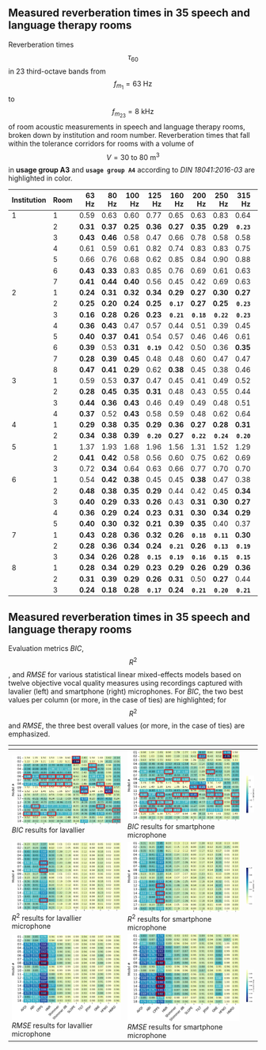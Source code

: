 <script type="text/javascript" async
 src="https://cdn.jsdelivr.net/npm/mathjax@3/es5/tex-mml-chtml.js">
</script>
   
## Measured reverberation times in 35 speech and language therapy rooms
Reverberation times $$\tau_{60}$$ in 23 third-octave bands from $$f_{m_1} = 63\text{ Hz}$$ to $$f_{m_{23}} = 8\text{ kHz}$$ of room acoustic measurements in speech and language therapy rooms, broken down by institution and room number. Reverberation times that fall within the tolerance corridors for rooms with a volume of $$V = 30 \text{ to } 80 \text{ m}^3$$ in **usage group A3** and **`usage group A4`** according to *DIN 18041:2016-03* are highlighted in color.

|Institution|Room|63 Hz|80 Hz|100 Hz|125 Hz|160 Hz|200 Hz|250 Hz|315 Hz|400 Hz|500 Hz|630 Hz|800 Hz|1000 Hz|1250 Hz|1600 Hz|2000 Hz|2500 Hz|3150 Hz|4000 Hz|5000 Hz|8000 Hz|
|:----|:----|-----:|-----:|-----:|-----:|-----:|-----:|-----:|-----:|-----:|-----:|-----:|-----:|-----:|-----:|-----:|-----:|-----:|-----:|-----:|-----:|-----:|
|1 | 1 | 0.59 | 0.63 | 0.60 | 0.77 | 0.65 | 0.63 | 0.83 | 0.64 | 0.60 | 0.65 | 0.67 | 0.57 | 0.58 | 0.58 | 0.55 | 0.56 | 0.51 | 0.53 | 0.44 | 0.38 | **0.24** |
| | 2 | **0.31** | **0.37** | **0.25** | **0.36** | **0.27** | **0.35** | **0.29** | **`0.23`** | **0.36** | **0.28** | **0.29** | **0.31** | **0.27** | **0.29** | **0.25** | **0.27** | **0.24** | **0.24** | **0.26** | **0.24** | **0.17** |
| | 3 | **0.43** | **0.46** | 0.58 | 0.47 | 0.66 | 0.78 | 0.58 | 0.58 | 0.61 | 0.63 | 0.59 | 0.57 | 0.52 | 0.58 | 0.53 | 0.51 | 0.46 | 0.45 | 0.39 | 0.37 | **0.20** |
| | 4 | 0.61 | 0.59 | 0.61 | 0.82 | 0.74 | 0.83 | 0.83 | 0.75 | 0.75 | 0.83 | 0.75 | 0.73 | 0.64 | 0.64 | 0.57 | 0.56 | 0.49 | 0.49 | 0.48 | 0.41 | **0.24** |
| | 5 | 0.66 | 0.76 | 0.68 | 0.62 | 0.85 | 0.84 | 0.90 | 0.88 | 0.74 | 0.78 | 0.74 | 0.73 | 0.64 | 0.65 | 0.55 | 0.52 | 0.53 | 0.46 | 0.45 | 0.40 | **0.22** |
| | 6 | **0.43** | **0.33** | 0.83 | 0.85 | 0.76 | 0.69 | 0.61 | 0.63 | 0.60 | 0.60 | 0.64 | 0.62 | 0.51 | 0.64 | 0.52 | 0.50 | 0.46 | 0.44 | 0.42 | 0.36 | **0.20** |
| | 7 | **0.41** | **0.44** | **0.40** | 0.56 | 0.45 | 0.42 | 0.69 | 0.63 | 0.53 | 0.52 | 0.52 | 0.45 | 0.47 | 0.53 | 0.45 | 0.42 | 0.41 | **0.36** | **0.33** | **0.30** | **0.21** |
|2 | 1 | **0.24** | **0.31** | **0.32** | **0.34** | **0.29** | **0.27** | **0.30** | **0.27** | **`0.21`** | **0.27** | **`0.24`** | **`0.21`** | **`0.22`** | **`0.22`** | **`0.22`** | **0.25** | **0.24** | **`0.20`** | **`0.18`** | **`0.18`** | **0.16** |
| | 2 | **0.25** | **0.20** | **0.24** | **0.25** | **`0.17`** | **0.27** | **0.25** | **`0.23`** | **`0.19`** | **`0.21`** | **`0.16`** | **`0.16`** | **`0.18`** | **0.29** | **`0.19`** | **`0.22`** | **`0.21`** | **`0.20`** | **`0.16`** | **`0.15`** | **`0.13`** |
| | 3 | **0.16** | **0.28** | **0.26** | **0.23** | **`0.21`** | **`0.18`** | **`0.22`** | **`0.23`** | **`0.23`** | **0.24** | **0.27** | **`0.20`** | **`0.18`** | **`0.22`** | **`0.20`** | **`0.20`** | **`0.20`** | **`0.20`** | **`0.18`** | **0.19** | **`0.14`** |
| | 4 | **0.36** | **0.43** | 0.47 | 0.57 | 0.44 | 0.51 | 0.39 | 0.45 | 0.39 | 0.46 | 0.38 | 0.41 | 0.39 | 0.37 | **0.35** | **0.35** | **0.35** | **0.35** | **0.35** | **0.34** | **0.21** |
| | 5 | **0.40** | **0.37** | **0.41** | 0.54 | 0.57 | 0.46 | 0.46 | 0.61 | 0.59 | 0.68 | 0.64 | 0.67 | 0.66 | 0.61 | 0.58 | 0.57 | 0.59 | 0.61 | 0.63 | 0.57 | **0.32** |
| | 6 | **0.39** | 0.53 | **0.31** | **`0.19`** | 0.42 | 0.50 | 0.36 | **0.35** | 0.50 | 0.49 | 0.46 | 0.45 | 0.52 | 0.50 | 0.48 | 0.47 | 0.45 | 0.47 | 0.47 | 0.43 | **0.24** |
| | 7 | **0.28** | **0.39** | **0.45** | 0.48 | 0.48 | 0.60 | 0.47 | 0.47 | 0.50 | 0.58 | 0.50 | 0.54 | 0.53 | 0.47 | 0.50 | 0.53 | 0.51 | 0.50 | 0.50 | 0.49 | **0.28** |
| | 8 | **0.47** | **0.41** | **0.29** | 0.62 | **0.38** | 0.45 | 0.38 | 0.46 | 0.52 | 0.50 | 0.49 | 0.43 | 0.49 | 0.48 | 0.44 | 0.45 | 0.44 | 0.40 | 0.38 | 0.38 | **0.23** |
|3 | 1 | 0.59 | 0.53 | **0.37** | 0.47 | 0.45 | 0.41 | 0.49 | 0.52 | 0.57 | 0.59 | 0.46 | 0.46 | 0.46 | 0.49 | 0.46 | 0.43 | 0.37 | **0.33** | **0.32** | **0.32** | **0.20** |
| | 2 | **0.28** | **0.45** | **0.35** | **0.31** | 0.48 | 0.43 | 0.55 | 0.44 | 0.44 | 0.42 | 0.42 | 0.43 | 0.42 | 0.38 | 0.43 | 0.44 | 0.42 | 0.43 | 0.39 | 0.39 | **0.23** |
| | 3 | **0.44** | **0.36** | **0.43** | 0.46 | 0.49 | 0.49 | 0.48 | 0.51 | 0.53 | 0.48 | 0.46 | 0.42 | 0.48 | 0.44 | 0.48 | 0.47 | 0.48 | 0.47 | 0.46 | 0.43 | **0.25** |
| | 4 | **0.37** | 0.52 | **0.43** | 0.58 | 0.59 | 0.48 | 0.62 | 0.64 | 0.65 | 0.59 | 0.61 | 0.60 | 0.64 | 0.57 | 0.64 | 0.63 | 0.59 | 0.57 | 0.56 | 0.49 | **0.30** |
|4 | 1 | **0.29** | **0.38** | **0.35** | **0.29** | **0.36** | **0.27** | **0.28** | **0.31** | **0.32** | **`0.24`** | **0.25** | **0.26** | **0.28** | **0.34** | **0.24** | **0.30** | **0.32** | **0.34** | **0.34** | **0.33** | **0.19** |
| | 2 | **0.34** | **0.38** | **0.39** | **`0.20`** | **0.27** | **`0.22`** | **`0.24`** | **`0.20`** | **`0.17`** | **`0.17`** | **`0.23`** | **`0.22`** | **0.28** | **0.33** | **0.25** | **0.27** | **0.25** | **0.27** | **0.31** | **0.31** | **0.18 |
|5 | 1 | 1.37 | 1.93 | 1.68 | 1.96 | 1.56 | 1.31 | 1.52 | 1.29 | 1.40 | 1.43 | 1.34 | 1.35 | 1.30 | 1.27 | 1.25 | 1.23 | 1.18 | 1.11 | 0.88 | 0.78 | **0.33 |
| | 2 | **0.41** | **0.42** | 0.58 | 0.56 | 0.60 | 0.75 | 0.62 | 0.69 | 0.67 | 0.65 | 0.67 | 0.74 | 0.71 | 0.75 | 0.70 | 0.60 | 0.66 | 0.65 | 0.64 | 0.56 | **0.26 |
| | 3 | 0.72 | **0.34** | 0.64 | 0.63 | 0.66 | 0.77 | 0.70 | 0.70 | 0.84 | 0.74 | 0.81 | 0.82 | 0.85 | 0.79 | 0.76 | 0.77 | 0.70 | 0.69 | 0.66 | 0.57 | **0.25 |
|6 | 1 | 0.54 | **0.42** | **0.38** | 0.45 | 0.45 | **0.38** | 0.47 | 0.38 | **0.27** | **0.32** | **0.27** | **0.29** | **0.35** | 0.40 | **0.34** | **0.34** | **0.35** | **0.34** | **0.35** | **0.33** | **0.23 |
| | 2 | **0.48** | **0.38** | **0.35** | **0.29** | 0.44 | 0.42 | 0.45 | **0.34** | **0.30** | **0.27** | **0.28** | **0.28** | **0.30** | **0.33** | **0.33** | **0.34** | **0.36** | **0.34** | **0.30** | **0.34** | **0.23 |
| | 3 | **0.40** | **0.29** | **0.33** | **0.26** | 0.43 | **0.31** | **0.30** | **0.27** | **0.28** | **0.29** | **0.28** | **0.33** | **0.28** | **0.29** | **0.25** | **0.26** | **0.28** | **0.28** | **0.30** | **0.30** | **0.21 |
| | 4 | **0.36** | **0.29** | **0.24** | **0.23** | **0.31** | **0.30** | **0.34** | **0.29** | **0.29** | **0.27** | **0.25** | **0.27** | **0.25** | **0.24** | **0.28** | **0.32** | **0.32** | **0.35** | **0.35** | **0.33** | **0.21 |
| | 5 | **0.40** | **0.30** | **0.32** | **0.21** | **0.39** | **0.35** | 0.40 | 0.37 | 0.44 | 0.39 | 0.38 | **0.36** | **0.30** | **0.30** | **0.28** | **0.31** | **0.33** | **0.32** | **0.35** | **0.34** | **0.21 |
|7 | 1 | **0.43** | **0.28** | **0.36** | **0.32** | **0.26** | **`0.18`** | **`0.11`** | **0.30** | **`0.14`** | **`0.09`** | **`0.08`** | **`0.10`** | **`0.08`** | **0.35** | **`0.13`** | **`0.14`** | **`0.05`** | **`0.06`** | **`0.07`** | **`0.05`** | **`0.06`** |
| | 2 | **0.28** | **0.36** | **0.34** | **0.24** | **`0.21`** | **0.26** | **`0.13`** | **`0.19`** | **`0.13`** | **`0.09`** | **`0.10`** | **`0.13`** | **`0.13`** | **`0.13`** | **`0.12`** | **`0.15`** | **`0.09`** | **`0.10`** | **`0.10`** | **`0.08`** | **`0.10`** |
| | 3 | **0.34** | **0.26** | **0.28** | **`0.15`** | **`0.19`** | **`0.16`** | **`0.15`** | **`0.15`** | **`0.08`** | **`0.11`** | **`0.11`** | **`0.11`** | **`0.10`** | **`0.19`** | **`0.15`** | **`0.13`** | **`0.09`** | **`0.08`** | **`0.08`** | **`0.07`** | **`0.08`** |
|8 | 1 | **0.28** | **0.34** | **0.29** | **0.23** | **0.29** | **0.26** | **0.29** | **0.36** | **0.27** | **`0.21`** | **0.28** | **0.26** | **0.30** | 0.42 | **0.31** | **0.29** | **0.30** | **0.26** | **0.30** | **0.30** | **0.25 |
| | 2 | **0.31** | **0.39** | **0.29** | **0.26** | **0.31** | 0.50 | **0.27** | 0.44 | **0.36** | **`0.22`** | **`0.24`** | **0.26** | **0.27** | **0.31** | **0.34** | **0.35** | **0.34** | **0.36** | **0.36** | 0.37 | **0.22 |
| | 3 | **0.24** | **0.18** | **0.28** | **`0.17`** | **0.24** | **`0.21`** | **`0.20`** | **`0.21`** | **`0.21`** | **`0.24`** | **`0.14`** | **`0.16`** | **`0.14`** | **`0.23`** | **`0.16`** | **`0.16`** | **`0.17`** | **`0.17`** | **`0.18`** | **0.19** | **`0.15`** |

## Measured reverberation times in 35 speech and language therapy rooms
Evaluation metrics *BIC*, $$R^2$$, and *RMSE* for various statistical linear mixed-effects models based on twelve objective vocal quality measures using recordings captured with lavalier (left) and smartphone (right) microphones. For *BIC*, the two best values per column (or more, in the case of ties) are highlighted; for $$R^2$$ and *RMSE*, the three best overall values (or more, in the case of ties) are emphasized.

|<!-- -->|<!-- -->|<!-- -->|
|:----|:----|-----:|
|![](Images/Stats_Result_BIC_Lavallier.png) <em>BIC</em> results for lavallier|![](Images/Stats_Result_BIC_Smartphone.png) <em>BIC</em> results for smartphone microphone|![](Images/BIC.png)|
|![](Images/Stats_Result_R2_Lavallier.png) <em>R</em><sup>2</sup></span> results for lavallier microphone|![](Images/Stats_Result_R2_Smartphone.png) <em>R</em><sup>2</sup></span> results for smartphone microphone|![](Images/R2.png)|
|![](Images/Stats_Result_RMSE_Lavallier.png) <em>RMSE</em> results for lavallier microphone|![](Images/Stats_Result_RMSE_Smartphone.png) <em>RMSE</em> results for smartphone microphone|![](Images/RMSE.png)|
